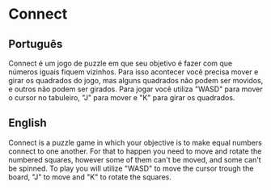 # Connect
## Português
Connect é um jogo de puzzle em que seu objetivo é fazer com que números iguais fiquem vizinhos.
Para isso acontecer você precisa mover e girar os quadrados do jogo, mas alguns quadrados não podem ser movidos, e outros não podem ser girados.
Para jogar você utiliza "WASD" para mover o cursor no tabuleiro, "J" para mover e "K" para girar os quadrados.

## English
Connect is a puzzle game in which your objective is to make equal numbers connect to one another.
For that to happen you need to move and rotate the numbered squares, however some of them can't be moved, and some can't be spinned.
To play you will utilize "WASD" to move the cursor trough the board, "J" to move and "K" to rotate the squares.
